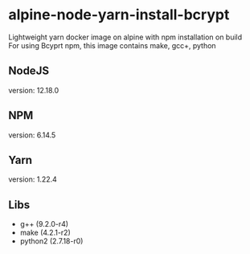 # alpine-node-yarn-install-bcrypt
Lightweight yarn docker image on alpine with npm installation on build  
For using Bcyprt npm, this image contains make, gcc+, python


## NodeJS
version: 12.18.0

## NPM
version: 6.14.5

## Yarn
version: 1.22.4

## Libs
- g++ (9.2.0-r4)
- make (4.2.1-r2)
- python2 (2.7.18-r0)
